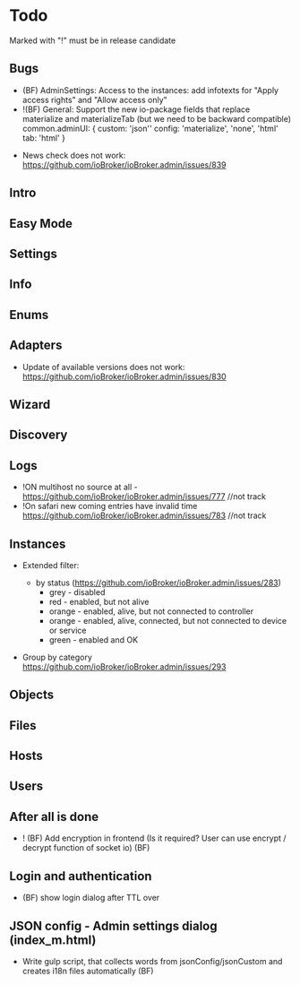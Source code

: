 # Todo

Marked with "!" must be in release candidate

## Bugs
- (BF) AdminSettings: Access to the instances: add infotexts for "Apply access rights" and "Allow access only"
- !(BF) General: Support the new io-package fields that replace materialize and materializeTab (but we need to be backward compatible)
  common.adminUI: {
    custom: 'json''
    config: 'materialize', 'none', 'html'
    tab: 'html'
  }
<!-- - Tooltips on drawer in half-closed mode   -->
- News check does not work: https://github.com/ioBroker/ioBroker.admin/issues/839

## Intro
<!-- - For links: jump to link by clicking of the whole card and not only link: https://github.com/ioBroker/ioBroker.admin/issues/685 -->

## Easy Mode

## Settings

## Info

## Enums

## Adapters
- Update of available versions does not work: https://github.com/ioBroker/ioBroker.admin/issues/830
<!-- - Check if adapter can be installed from github: https://github.com/ioBroker/ioBroker.admin/issues/527
- common.nogit = true -->
<!-- - "This adapter cannot be installed from git as must be built before installation." -->
<!-- - Filter Adapters without existing instance (https://github.com/ioBroker/ioBroker.admin/issues/281)
  - Star icon: 
    - Show all (standard color): "Show only installed"
    - Show installed (primary color) "Showed only installed adapters"
    - Show installed without instances (red) "Showed only installed adapters without instance." -->

## Wizard

## Discovery
## Logs
- !ON multihost no source at all - https://github.com/ioBroker/ioBroker.admin/issues/777 //not track
- !On safari new coming entries have invalid time https://github.com/ioBroker/ioBroker.admin/issues/783 //not track

## Instances
<!-- - Read log level from system.adapter.<adaptername>.<instance>.logLevel (subscribe on it) and show 2 levels if it differs "warn/debug" with tooltip => "saved: warn / actual: debug"  -->
- Extended filter: 

  <!-- - started / stopped
    - If all: Show running or stopped instances
    - If running: Showed only running instances
    - If stopper: Showed only stopped instances -->
  <!-- - by mode (daemon/schedule/once/none) -->
  - by status (https://github.com/ioBroker/ioBroker.admin/issues/283)
      - grey - disabled
      - red - enabled, but not alive
      - orange - enabled, alive, but not connected to controller
      - orange - enabled, alive, connected, but not connected to device or service
      - green - enabled and OK
- Group by category https://github.com/ioBroker/ioBroker.admin/issues/293

## Objects
<!-- - If width of ID not defined => TODO see objectBrowser -->
<!-- - Show in tooltip of button which types could be created on selected node
  - If button is disabled or object does not exist or other types, show in the tooltip the full list of possibilities: https://github.com/ioBroker/ioBroker.admin/issues/761#issuecomment-831030077
    - Only following structures of objects are available:
    - Folder => State
    - Folder => Channel => State
    - Folder => Device => Channel => state
    - Device => channel => state
    - Channel => State

    Non-experts may create new objects only in "0_userdata.0" or "alias.0".
    The experts may create objects everywhere but from second level (e.g. vis.0 or javascript.0). -->
    
## Files

## Hosts
<!-- - Subscribe on hosts and update information (especially about updates) -->

## Users

## After all is done
- ! (BF) Add encryption in frontend (Is it required? User can use encrypt / decrypt function of socket io) (BF)

## Login and authentication
- (BF) show login dialog after TTL over

## JSON config - Admin settings dialog (index_m.html)
- Write gulp script, that collects words from jsonConfig/jsonCustom and creates i18n files automatically (BF)